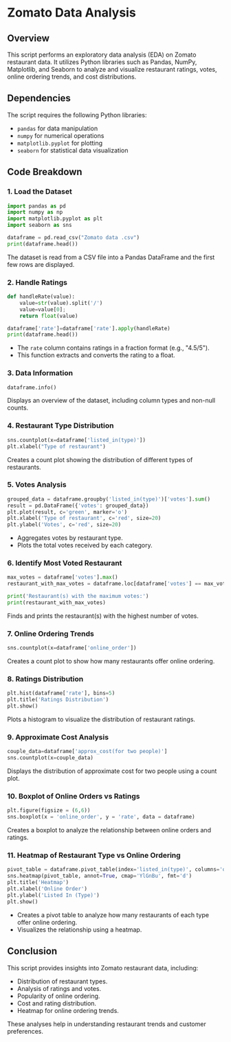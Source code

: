 # Zomato Data Analysis

## Overview
This script performs an exploratory data analysis (EDA) on Zomato restaurant data. It utilizes Python libraries such as Pandas, NumPy, Matplotlib, and Seaborn to analyze and visualize restaurant ratings, votes, online ordering trends, and cost distributions.

## Dependencies
The script requires the following Python libraries:
- `pandas` for data manipulation
- `numpy` for numerical operations
- `matplotlib.pyplot` for plotting
- `seaborn` for statistical data visualization

## Code Breakdown

### 1. Load the Dataset
```python
import pandas as pd
import numpy as np
import matplotlib.pyplot as plt
import seaborn as sns

dataframe = pd.read_csv("Zomato data .csv")
print(dataframe.head())
```
The dataset is read from a CSV file into a Pandas DataFrame and the first few rows are displayed.

### 2. Handle Ratings
```python
def handleRate(value):
    value=str(value).split('/')
    value=value[0];
    return float(value)

dataframe['rate']=dataframe['rate'].apply(handleRate)
print(dataframe.head())
```
- The `rate` column contains ratings in a fraction format (e.g., "4.5/5").
- This function extracts and converts the rating to a float.

### 3. Data Information
```python
dataframe.info()
```
Displays an overview of the dataset, including column types and non-null counts.

### 4. Restaurant Type Distribution
```python
sns.countplot(x=dataframe['listed_in(type)'])
plt.xlabel("Type of restaurant")
```
Creates a count plot showing the distribution of different types of restaurants.

### 5. Votes Analysis
```python
grouped_data = dataframe.groupby('listed_in(type)')['votes'].sum()
result = pd.DataFrame({'votes': grouped_data})
plt.plot(result, c='green', marker='o')
plt.xlabel('Type of restaurant', c='red', size=20)
plt.ylabel('Votes', c='red', size=20)
```
- Aggregates votes by restaurant type.
- Plots the total votes received by each category.

### 6. Identify Most Voted Restaurant
```python
max_votes = dataframe['votes'].max()
restaurant_with_max_votes = dataframe.loc[dataframe['votes'] == max_votes, 'name']

print('Restaurant(s) with the maximum votes:')
print(restaurant_with_max_votes)
```
Finds and prints the restaurant(s) with the highest number of votes.

### 7. Online Ordering Trends
```python
sns.countplot(x=dataframe['online_order'])
```
Creates a count plot to show how many restaurants offer online ordering.

### 8. Ratings Distribution
```python
plt.hist(dataframe['rate'], bins=5)
plt.title('Ratings Distribution')
plt.show()
```
Plots a histogram to visualize the distribution of restaurant ratings.

### 9. Approximate Cost Analysis
```python
couple_data=dataframe['approx_cost(for two people)']
sns.countplot(x=couple_data)
```
Displays the distribution of approximate cost for two people using a count plot.

### 10. Boxplot of Online Orders vs Ratings
```python
plt.figure(figsize = (6,6))
sns.boxplot(x = 'online_order', y = 'rate', data = dataframe)
```
Creates a boxplot to analyze the relationship between online orders and ratings.

### 11. Heatmap of Restaurant Type vs Online Ordering
```python
pivot_table = dataframe.pivot_table(index='listed_in(type)', columns='online_order', aggfunc='size', fill_value=0)
sns.heatmap(pivot_table, annot=True, cmap='YlGnBu', fmt='d')
plt.title('Heatmap')
plt.xlabel('Online Order')
plt.ylabel('Listed In (Type)')
plt.show()
```
- Creates a pivot table to analyze how many restaurants of each type offer online ordering.
- Visualizes the relationship using a heatmap.

## Conclusion
This script provides insights into Zomato restaurant data, including:
- Distribution of restaurant types.
- Analysis of ratings and votes.
- Popularity of online ordering.
- Cost and rating distribution.
- Heatmap for online ordering trends.

These analyses help in understanding restaurant trends and customer preferences.
